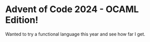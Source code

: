 # Advent of Code 2024 - OCAML Edition!

Wanted to try a functional language this year and see how far I get.
